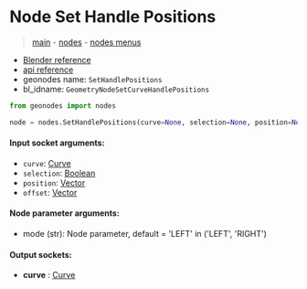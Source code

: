 # Node Set Handle Positions

> [main](../structure.md) - [nodes](nodes.md) - [nodes menus](nodes_menus.md)

- [Blender reference](https://docs.blender.org/manual/en/latest/modeling/geometry_nodes/curve/set_handle_positions.html)
- [api reference](https://docs.blender.org/api/current/bpy.types.GeometryNodeSetCurveHandlePositions.html)
- geonodes name: `SetHandlePositions`
- bl_idname: `GeometryNodeSetCurveHandlePositions`

```python
from geonodes import nodes

node = nodes.SetHandlePositions(curve=None, selection=None, position=None, offset=None, mode='LEFT')
```

#### Input socket arguments:

- `curve`: [Curve](Curve.md)
- `selection`: [Boolean](Boolean.md)
- `position`: [Vector](Vector.md)
- `offset`: [Vector](Vector.md)

#### Node parameter arguments:

- mode (str): Node parameter, default = 'LEFT' in ('LEFT', 'RIGHT')

#### Output sockets:

- **curve** : [Curve](Curve.md)


